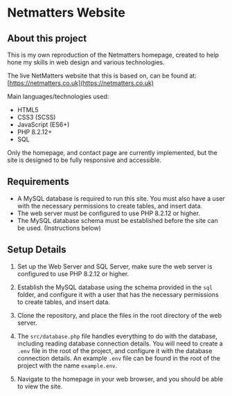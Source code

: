 # Netmatters Website


## About this project

This is my own reproduction of the Netmatters homepage, created to help hone my skills in web design and various technologies.

The live NetMatters website that this is based on, can be found at: [https://netmatters.co.uk](https://netmatters.co.uk)

Main languages/technologies used:
- HTML5
- CSS3 (SCSS)
- JavaScript (ES6+)
- PHP 8.2.12+
- SQL

Only the homepage, and contact page are currently implemented, but the site is designed to be fully responsive and accessible.

## Requirements

- A MySQL database is required to run this site. You must also have a user with the necessary permissions to create tables, and insert data.
- The web server must be configured to use PHP 8.2.12 or higher.
- The MySQL database schema must be established before the site can be used. (Instructions below)

## Setup Details

1. Set up the Web Server and SQL Server, make sure the web server is configured to use PHP 8.2.12 or higher.

<!-- TODO: Provide a script to automate this -->
2. Establish the MySQL database using the schema provided in the `sql` folder, and configure it with a user that has the necessary permissions to create tables, and insert data. 

3. Clone the repository, and place the files in the root directory of the web server.

4. The `src/database.php` file handles everything to do with the database, including reading database connection details. You will need to create a `.env` file in the root of the project, and configure it with the database connection details. An example `.env` file can be found in the root of the project with the name `example.env`.

5. Navigate to the homepage in your web browser, and you should be able to view the site.

